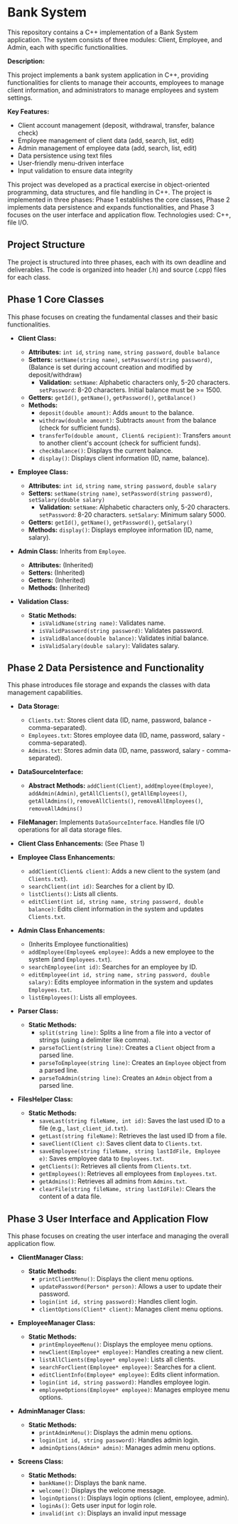 # Bank System

This repository contains a C++ implementation of a Bank System application. The system consists of three modules: Client, Employee, and Admin, each with specific functionalities.

**Description:**

This project implements a bank system application in C++, providing functionalities for clients to manage their accounts, employees to manage client information, and administrators to manage employees and system settings.

**Key Features:**

*   Client account management (deposit, withdrawal, transfer, balance check)
*   Employee management of client data (add, search, list, edit)
*   Admin management of employee data (add, search, list, edit)
*   Data persistence using text files
*   User-friendly menu-driven interface
*   Input validation to ensure data integrity

This project was developed as a practical exercise in object-oriented programming, data structures, and file handling in C++.  The project is implemented in three phases: Phase 1 establishes the core classes, Phase 2 implements data persistence and expands functionalities, and Phase 3 focuses on the user interface and application flow.  Technologies used: C++, file I/O.

## Project Structure

The project is structured into three phases, each with its own deadline and deliverables.  The code is organized into header (.h) and source (.cpp) files for each class.

## Phase 1  Core Classes

This phase focuses on creating the fundamental classes and their basic functionalities.

*   **Client Class:**
    *   **Attributes:** `int id`, `string name`, `string password`, `double balance`
    *   **Setters:** `setName(string name)`, `setPassword(string password)`,  (Balance is set during account creation and modified by deposit/withdraw)
        *   **Validation:** `setName`: Alphabetic characters only, 5-20 characters. `setPassword`: 8-20 characters. Initial balance must be >= 1500.
    *   **Getters:** `getId()`, `getName()`, `getPassword()`, `getBalance()`
    *   **Methods:**
        *   `deposit(double amount)`: Adds `amount` to the balance.
        *   `withdraw(double amount)`: Subtracts `amount` from the balance (check for sufficient funds).
        *   `transferTo(double amount, Client& recipient)`: Transfers `amount` to another client's account (check for sufficient funds).
        *   `checkBalance()`: Displays the current balance.
        *   `display()`: Displays client information (ID, name, balance).

*   **Employee Class:**
    *   **Attributes:** `int id`, `string name`, `string password`, `double salary`
    *   **Setters:** `setName(string name)`, `setPassword(string password)`, `setSalary(double salary)`
        *   **Validation:** `setName`: Alphabetic characters only, 5-20 characters. `setPassword`: 8-20 characters. `setSalary`: Minimum salary 5000.
    *   **Getters:** `getId()`, `getName()`, `getPassword()`, `getSalary()`
    *   **Methods:** `display()`: Displays employee information (ID, name, salary).

*   **Admin Class:** Inherits from `Employee`.
    *   **Attributes:** (Inherited)
    *   **Setters:** (Inherited)
    *   **Getters:** (Inherited)
    *   **Methods:** (Inherited)

*   **Validation Class:**
    *   **Static Methods:**
        *   `isValidName(string name)`: Validates name.
        *   `isValidPassword(string password)`: Validates password.
        *   `isValidBalance(double balance)`: Validates initial balance.
        *   `isValidSalary(double salary)`: Validates salary.

## Phase 2  Data Persistence and Functionality

This phase introduces file storage and expands the classes with data management capabilities.

*   **Data Storage:**
    *   `Clients.txt`: Stores client data (ID, name, password, balance - comma-separated).
    *   `Employees.txt`: Stores employee data (ID, name, password, salary - comma-separated).
    *   `Admins.txt`: Stores admin data (ID, name, password, salary - comma-separated).

*   **DataSourceInterface:**
    *   **Abstract Methods:** `addClient(Client)`, `addEmployee(Employee)`, `addAdmin(Admin)`, `getAllClients()`, `getAllEmployees()`, `getAllAdmins()`, `removeAllClients()`, `removeAllEmployees()`, `removeAllAdmins()`

*   **FileManager:** Implements `DataSourceInterface`.  Handles file I/O operations for all data storage files.

*   **Client Class Enhancements:** (See Phase 1)

*   **Employee Class Enhancements:**
    *   `addClient(Client& client)`: Adds a new client to the system (and `Clients.txt`).
    *   `searchClient(int id)`: Searches for a client by ID.
    *   `listClients()`: Lists all clients.
    *   `editClient(int id, string name, string password, double balance)`: Edits client information in the system and updates `Clients.txt`.

*   **Admin Class Enhancements:**
    *   (Inherits Employee functionalities)
    *   `addEmployee(Employee& employee)`: Adds a new employee to the system (and `Employees.txt`).
    *   `searchEmployee(int id)`: Searches for an employee by ID.
    *   `editEmployee(int id, string name, string password, double salary)`: Edits employee information in the system and updates `Employees.txt`.
    *   `listEmployees()`: Lists all employees.

*   **Parser Class:**
    *   **Static Methods:**
        *   `split(string line)`: Splits a line from a file into a vector of strings (using a delimiter like comma).
        *   `parseToClient(string line)`: Creates a `Client` object from a parsed line.
        *   `parseToEmployee(string line)`: Creates an `Employee` object from a parsed line.
        *   `parseToAdmin(string line)`: Creates an `Admin` object from a parsed line.

*   **FilesHelper Class:**
    *   **Static Methods:**
        *   `saveLast(string fileName, int id)`: Saves the last used ID to a file (e.g., `last_client_id.txt`).
        *   `getLast(string fileName)`: Retrieves the last used ID from a file.
        *   `saveClient(Client c)`: Saves client data to `Clients.txt`.
        *   `saveEmployee(string fileName, string lastIdFile, Employee e)`: Saves employee data to `Employees.txt`.
        *   `getClients()`: Retrieves all clients from `Clients.txt`.
        *   `getEmployees()`: Retrieves all employees from `Employees.txt`.
        *   `getAdmins()`: Retrieves all admins from `Admins.txt`.
        *   `clearFile(string fileName, string lastIdFile)`: Clears the content of a data file.

## Phase 3  User Interface and Application Flow

This phase focuses on creating the user interface and managing the overall application flow.

*   **ClientManager Class:**
    *   **Static Methods:**
        *   `printClientMenu()`: Displays the client menu options.
        *   `updatePassword(Person* person)`: Allows a user to update their password.
        *   `login(int id, string password)`: Handles client login.
        *   `clientOptions(Client* client)`: Manages client menu options.

*   **EmployeeManager Class:**
    *   **Static Methods:**
        *   `printEmployeeMenu()`: Displays the employee menu options.
        *   `newClient(Employee* employee)`: Handles creating a new client.
        *   `listAllClients(Employee* employee)`: Lists all clients.
        *   `searchForClient(Employee* employee)`: Searches for a client.
        *   `editClientInfo(Employee* employee)`: Edits client information.
        *   `login(int id, string password)`: Handles employee login.
        *   `employeeOptions(Employee* employee)`: Manages employee menu options.

*   **AdminManager Class:**
    *   **Static Methods:**
        *   `printAdminMenu()`: Displays the admin menu options.
        *   `login(int id, string password)`: Handles admin login.
        *   `adminOptions(Admin* admin)`: Manages admin menu options.

*   **Screens Class:**
    *   **Static Methods:**
        *   `bankName()`: Displays the bank name.
        *   `welcome()`: Displays the welcome message.
        *   `loginOptions()`: Displays login options (client, employee, admin).
        *   `loginAs()`: Gets user input for login role.
        *   `invalid(int c)`: Displays an invalid input message
